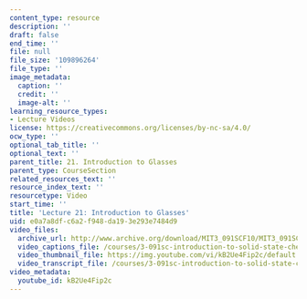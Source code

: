 ```yaml
---
content_type: resource
description: ''
draft: false
end_time: ''
file: null
file_size: '109896264'
file_type: ''
image_metadata:
  caption: ''
  credit: ''
  image-alt: ''
learning_resource_types:
- Lecture Videos
license: https://creativecommons.org/licenses/by-nc-sa/4.0/
ocw_type: ''
optional_tab_title: ''
optional_text: ''
parent_title: 21. Introduction to Glasses
parent_type: CourseSection
related_resources_text: ''
resource_index_text: ''
resourcetype: Video
start_time: ''
title: 'Lecture 21: Introduction to Glasses'
uid: e0a7a8df-c6a2-f948-da19-3e293e7484d9
video_files:
  archive_url: http://www.archive.org/download/MIT3_091SCF10/MIT3_091SCF10lec21_300k.mp4
  video_captions_file: /courses/3-091sc-introduction-to-solid-state-chemistry-fall-2010/d231687b9317591e96e63f455cf94459_kB2Ue4Fip2c.vtt
  video_thumbnail_file: https://img.youtube.com/vi/kB2Ue4Fip2c/default.jpg
  video_transcript_file: /courses/3-091sc-introduction-to-solid-state-chemistry-fall-2010/2999ea53e90d0a504692890020726c39_kB2Ue4Fip2c.pdf
video_metadata:
  youtube_id: kB2Ue4Fip2c
---
```


